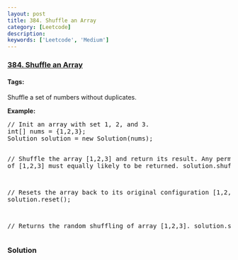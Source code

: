 ```yaml
---
layout: post
title: 384. Shuffle an Array
category: [Leetcode]
description: 
keywords: ['Leetcode', 'Medium']
---
```

### [384. Shuffle an Array](https://leetcode.com/problems/shuffle-an-array)

#### Tags: 

<div class="content__u3I1 question-content__JfgR"><div><p>Shuffle a set of numbers without duplicates.
</p>
<p><b>Example:</b>
</p><pre>// Init an array with set 1, 2, and 3.
int[] nums = {1,2,3};
Solution solution = new Solution(nums);

// Shuffle the array [1,2,3] and return its result. Any permutation of [1,2,3] must equally likely to be returned.
solution.shuffle();

// Resets the array back to its original configuration [1,2,3].
solution.reset();

// Returns the random shuffling of array [1,2,3].
solution.shuffle();
</pre>
<p></p></div></div>

### Solution
